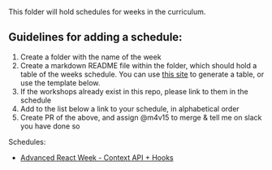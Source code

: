 This folder will hold schedules for weeks in the curriculum.

## Guidelines for adding a schedule:

1. Create a folder with the name of the week
2. Create a markdown README file within the folder, which should hold a table of the weeks schedule. You can use [this site](https://www.tablesgenerator.com/markdown_tables) to generate a table, or use the template below.
3. If the workshops already exist in this repo, please link to them in the schedule
4. Add to the list below a link to your schedule, in alphabetical order
5. Create PR of the above, and assign @m4v15 to merge & tell me on slack you have done so

Schedules:

- [Advanced React Week - Context API + Hooks](./advanced-react-week)
